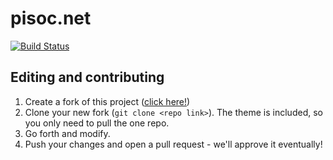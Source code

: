 # pisoc.net

[![Build Status](https://travis-ci.org/pisoc/pisoc-site-source.svg?branch=master)](https://travis-ci.org/pisoc/pisoc-site-source)


## Editing and contributing
1. Create a fork of this project ([click here!](https://github.com/pisoc/pisoc.net/fork))
2. Clone your new fork (`git clone <repo link>`). The theme is included, so you only need to pull the one repo.
3. Go forth and modify.
4. Push your changes and open a pull request - we'll approve it eventually!
